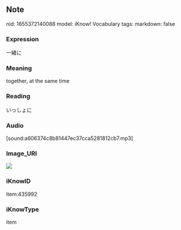 ## Note
nid: 1655372140088
model: iKnow! Vocabulary
tags: 
markdown: false

### Expression
一緒に

### Meaning
together, at the same time

### Reading
いっしょに

### Audio
[sound:a606374c8b81447ec37cca5281812cb7.mp3]

### Image_URI
<img src="e3bcc982140a23e09ed8e6191a70ecbc.jpg">

### iKnowID
item:435992

### iKnowType
item
